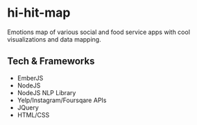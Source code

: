 # hi-hit-map
Emotions map of various social and food service apps with cool visualizations and data mapping.

## Tech & Frameworks
* EmberJS
* NodeJS
* NodeJS NLP Library
* Yelp/Instagram/Foursqare APIs
* JQuery
* HTML/CSS

